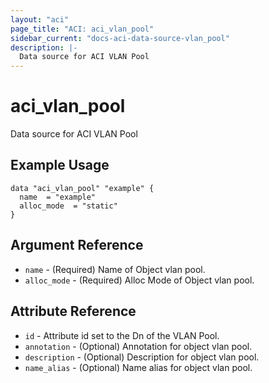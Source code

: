 ```yaml
---
layout: "aci"
page_title: "ACI: aci_vlan_pool"
sidebar_current: "docs-aci-data-source-vlan_pool"
description: |-
  Data source for ACI VLAN Pool
---
```


# aci_vlan_pool #
Data source for ACI VLAN Pool

## Example Usage ##

```hcl
data "aci_vlan_pool" "example" {
  name  = "example"
  alloc_mode  = "static"
}
```
## Argument Reference ##
* `name` - (Required) Name of Object vlan pool.
* `alloc_mode` - (Required) Alloc Mode of Object vlan pool.



## Attribute Reference

* `id` - Attribute id set to the Dn of the VLAN Pool.
* `annotation` - (Optional) Annotation for object vlan pool.
* `description` - (Optional) Description for  object vlan pool.
* `name_alias` - (Optional) Name alias for object vlan pool.
